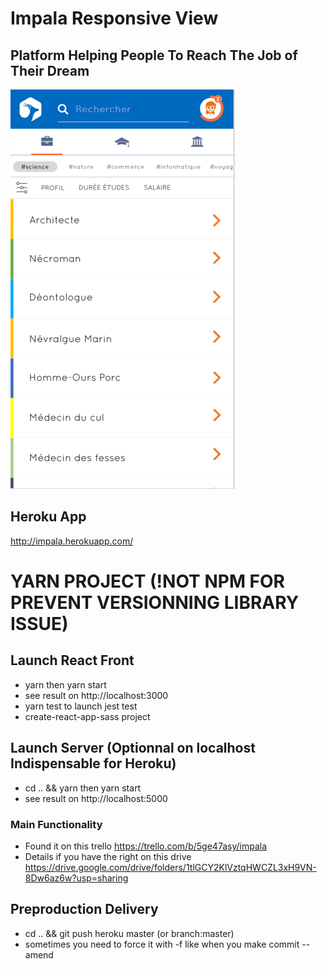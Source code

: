 Impala Responsive View
========================

## Platform Helping People To Reach The Job of Their Dream

![alt text](https://github.com/jendigital/impala/blob/master/impala.png)

## Heroku App

http://impala.herokuapp.com/

# YARN PROJECT (!NOT NPM FOR PREVENT VERSIONNING LIBRARY ISSUE)

## Launch React Front

* yarn then yarn start
* see result on http://localhost:3000
* yarn test to launch jest test
* create-react-app-sass project

## Launch Server (Optionnal on localhost Indispensable for Heroku)

* cd .. && yarn then yarn start
* see result on http://localhost:5000

### Main Functionality

* Found it on this trello https://trello.com/b/5ge47asy/impala
* Details if you have the right on this drive https://drive.google.com/drive/folders/1tlGCY2KlVztqHWCZL3xH9VN-8Dw6az6w?usp=sharing

## Preproduction Delivery

* cd .. && git push heroku master (or branch:master) 
* sometimes you need to force it with -f like when you make commit --amend